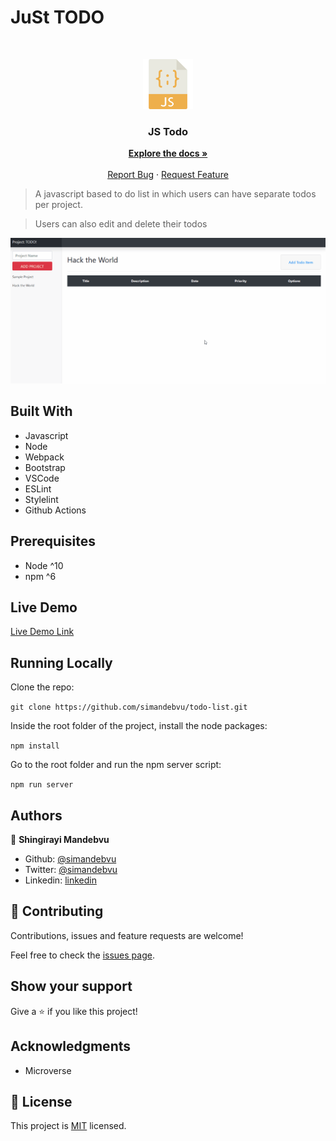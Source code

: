 # JuSt TODO 


<br />
<p align="center">
  <a href="https://github.com/simandebvu/todo-list">
    <img src="js-image.png" alt="Logo" width="80" height="80">
  </a>

  <h3 align="center">JS Todo</h3>

  <p align="center">
    <a href="https://github.com/simandebvu/todo-list/"><strong>Explore the docs »</strong></a>
    <br />
    <br />
    <a href="https://github.com/simandebvu/todo-list/issues/">Report Bug</a>
    ·
    <a href="https://github.com/simandebvu/todo-list/">Request Feature</a>
  </p>
</p>

> A javascript based to do list in which users can have separate todos per project.

> Users can also edit and delete their todos

![screenshot](./app-screenshot.gif)

## Built With

- Javascript
- Node
- Webpack 
- Bootstrap
- VSCode
- ESLint
- Stylelint
- Github Actions

## Prerequisites

- Node ^10
- npm ^6
  
## Live Demo

[Live Demo Link](https://simandebvu.github.io/todo-list/)
  
## Running Locally

Clone the repo:

`git clone https://github.com/simandebvu/todo-list.git`

Inside the root folder of the project, install the node packages:

`npm install`

Go to the root folder and run the npm server script:

`npm run server`
  
## Authors

👤 **Shingirayi Mandebvu**

- Github: [@simandebvu](https://github.com/simandebvu)
- Twitter: [@simandebvu](https://twitter.com/simandebvu)
- Linkedin: [linkedin](https://linkedin.com/in/simandebvu)

## 🤝 Contributing

Contributions, issues and feature requests are welcome!

Feel free to check the [issues page](issues/).

## Show your support

Give a ⭐️ if you like this project!

## Acknowledgments

- Microverse

## 📝 License

This project is [MIT](lic.url) licensed.
